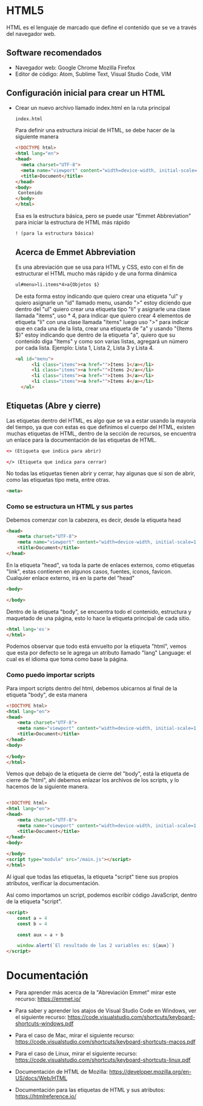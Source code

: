 # HTML5

HTML es el lenguaje de marcado que define el contenido que se ve a través del navegador web.

## Software recomendados
- Navegador web: Google Chrome Mozilla Firefox
- Editor de código: Atom, Sublime Text, Visual Studio Code, VIM

## Configuración inicial para crear un HTML
- Crear un nuevo archivo llamado index.html en la ruta principal

  ```html
  index.html
  ```

  Para definir una estructura inicial de HTML, se debe hacer de la siguiente manera

  ```html
  <!DOCTYPE html>
  <html lang="en">
  <head>
    <meta charset="UTF-8">
    <meta name="viewport" content="width=device-width, initial-scale=1.0">
    <title>Document</title>
  </head>
  <body>
   Contenido
  </body>
  </html>
  ```
  Esa es la estructura básica, pero se puede usar "Emmet Abbreviation" para iniciar la estructura de HTML más rápido

  ```html
  ! (para la estructura básica) 
  ```

  ## Acerca de Emmet Abbreviation
  Es una abreviación que se usa para HTML y CSS, esto con el fin de estructurar el HTML mucho más rápido y de una forma dinámica

  ```html
  ul#menu>li.items*4>a{Objetos $}
  ```

  De esta forma estoy indicando que quiero crear una etiqueta "ul" y quiero asignarle un "id" llamado menu, usando ">" estoy diciendo que dentro del "ul" quiero crear una etiqueta tipo "li" y asignarle una clase llamada "items", uso * 4, para indicar que quiero crear 4 elementos de etiqueta "li" con una clase llamada "items" luego uso ">" para indicar que en cada una de la lista, crear una etiqueta de "a" y usando "{Items $}" estoy indicando que dentro de la etiqueta "a", quiero que su contenido diga "Items" y como son varias listas, agregará un número por cada lista. Ejemplo: Lista 1, Lista 2, Lista 3 y Lista 4.

  ```html
  <ul id="menu">
        <li class="items"><a href="">Items 1</a></li>
        <li class="items"><a href="">Items 2</a></li>
        <li class="items"><a href="">Items 3</a></li>
        <li class="items"><a href="">Items 4</a></li>
    </ul>
  ```

## Etiquetas (Abre y cierre)
Las etiquetas dentro del HTML, es algo que se va a estar usando la mayoría del tiempo, ya que con estas es que definimos el cuerpo del HTML, existen muchas etiquetas de HTML, dentro de la sección de recursos, se encuentra un enlace para la documentación de las etiquetas de HTML.

```html
<> (Etiqueta que indica para abrir)
```
```html
</> (Etiqueta que indica para cerrar)
```

No todas las etiquetas tienen abrir y cerrar, hay algunas que sí son de abrir, como las etiquetas tipo meta, entre otras.

```html
<meta>
```

### Como se estructura un HTML y sus partes
Debemos comenzar con la cabezera, es decir, desde la etiqueta head

```html
<head>
    <meta charset="UTF-8">
    <meta name="viewport" content="width=device-width, initial-scale=1.0">
    <title>Document</title>
</head>
```

En la etiqueta "head", va toda la parte de enlaces externos, como etiquetas "link", estas contienen en algunos casos, fuentes, íconos, favicon.
Cualquier enlace externo, irá en la parte del "head"

```html
<body>

</body>
```

Dentro de la etiqueta "body", se encuentra todo el contenido, estructura y maquetado de una página, esto lo hace la etiqueta principal de cada sitio.

```html
<html lang='es'>
</html>
```

Podemos observar que todo está envuelto por la etiqueta "html", vemos que esta por defecto se le agrega un atributo llamado "lang" Language: el cual es el idioma que toma como base la página.

### Como puedo importar scripts

Para import scripts dentro del html, debemos ubicarnos al final de la etiqueta "body", de esta manera

```html
<!DOCTYPE html>
<html lang="en">
<head>
    <meta charset="UTF-8">
    <meta name="viewport" content="width=device-width, initial-scale=1.0">
    <title>Document</title>
</head>
<body>
    
</body>
</html>
```

Vemos que debajo de la etiqueta de cierre del "body", está la etiqueta de cierre de "html", ahí debemos enlazar los archivos de los scripts, y lo hacemos de la siguiente manera.

```html

<!DOCTYPE html>
<html lang="en">
<head>
    <meta charset="UTF-8">
    <meta name="viewport" content="width=device-width, initial-scale=1.0">
    <title>Document</title>
</head>
<body>
    
</body>
<script type="module" src="/main.js"></script>
</html>
```

Al igual que todas las etiquetas, la etiqueta "script" tiene sus propios atributos, verificar la documentación.

Así como importamos un script, podemos escribir código JavaScript, dentro de la etiqueta "script".

```html
<script>
    const a = 4
    const b = 4

    const aux = a + b

    window.alert(`El resultado de las 2 variables es: ${aux}`)
</script>
```

# Documentación

  - Para aprender más acerca de la "Abreviación Emmet" mirar este recurso: https://emmet.io/
  - Para saber y aprender los atajos de Visual Studio Code en Windows, ver el siguiente recurso: https://code.visualstudio.com/shortcuts/keyboard-shortcuts-windows.pdf
  - Para el caso de Mac, mirar el siguiente recurso: https://code.visualstudio.com/shortcuts/keyboard-shortcuts-macos.pdf
  - Para el caso de Linux, mirar el siguiente recurso: https://code.visualstudio.com/shortcuts/keyboard-shortcuts-linux.pdf

  - Documentación de HTML de Mozilla: https://developer.mozilla.org/en-US/docs/Web/HTML
  - Documentación para las etiquetas de HTML y sus atributos: https://htmlreference.io/